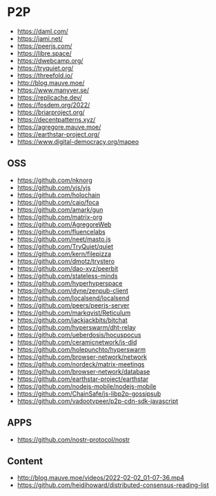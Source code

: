 <h1>P2P</h1>
<ul>
<li><a href="https://daml.com/">https://daml.com/</a></li>
<li><a href="https://jami.net/">https://jami.net/</a></li>
<li><a href="https://peerjs.com/">https://peerjs.com/</a></li>
<li><a href="https://libre.space/">https://libre.space/</a></li>
<li><a href="https://dwebcamp.org/">https://dwebcamp.org/</a></li>
<li><a href="https://tryquiet.org/">https://tryquiet.org/</a></li>
<li><a href="https://threefold.io/">https://threefold.io/</a></li>
<li><a href="http://blog.mauve.moe/">http://blog.mauve.moe/</a></li>
<li><a href="https://www.manyver.se/">https://www.manyver.se/</a></li>
<li><a href="https://replicache.dev/">https://replicache.dev/</a></li>
<li><a href="https://fosdem.org/2022/">https://fosdem.org/2022/</a></li>
<li><a href="https://briarproject.org/">https://briarproject.org/</a></li>
<li><a href="https://decentpatterns.xyz/">https://decentpatterns.xyz/</a></li>
<li><a href="https://agregore.mauve.moe/">https://agregore.mauve.moe/</a></li>
<li><a href="https://earthstar-project.org/">https://earthstar-project.org/</a></li>
<li><a href="https://www.digital-democracy.org/mapeo">https://www.digital-democracy.org/mapeo</a></li>
</ul>
<h2>OSS</h2>
<ul>
<li><a href="https://github.com/nknorg">https://github.com/nknorg</a></li>
<li><a href="https://github.com/yjs/yjs">https://github.com/yjs/yjs</a></li>
<li><a href="https://github.com/holochain">https://github.com/holochain</a></li>
<li><a href="https://github.com/caio/foca">https://github.com/caio/foca</a></li>
<li><a href="https://github.com/amark/gun">https://github.com/amark/gun</a></li>
<li><a href="https://github.com/matrix-org">https://github.com/matrix-org</a></li>
<li><a href="https://github.com/AgregoreWeb">https://github.com/AgregoreWeb</a></li>
<li><a href="https://github.com/fluencelabs">https://github.com/fluencelabs</a></li>
<li><a href="https://github.com/neet/masto.js">https://github.com/neet/masto.js</a></li>
<li><a href="https://github.com/TryQuiet/quiet">https://github.com/TryQuiet/quiet</a></li>
<li><a href="https://github.com/kern/filepizza">https://github.com/kern/filepizza</a></li>
<li><a href="https://github.com/dmotz/trystero">https://github.com/dmotz/trystero</a></li>
<li><a href="https://github.com/dao-xyz/peerbit">https://github.com/dao-xyz/peerbit</a></li>
<li><a href="https://github.com/stateless-minds">https://github.com/stateless-minds</a></li>
<li><a href="https://github.com/hyperhyperspace">https://github.com/hyperhyperspace</a></li>
<li><a href="https://github.com/dyne/zenpub-client">https://github.com/dyne/zenpub-client</a></li>
<li><a href="https://github.com/localsend/localsend">https://github.com/localsend/localsend</a></li>
<li><a href="https://github.com/peers/peerjs-server">https://github.com/peers/peerjs-server</a></li>
<li><a href="https://github.com/markqvist/Reticulum">https://github.com/markqvist/Reticulum</a></li>
<li><a href="https://github.com/jackjackbits/bitchat">https://github.com/jackjackbits/bitchat</a></li>
<li><a href="https://github.com/hyperswarm/dht-relay">https://github.com/hyperswarm/dht-relay</a></li>
<li><a href="https://github.com/ueberdosis/hocuspocus">https://github.com/ueberdosis/hocuspocus</a></li>
<li><a href="https://github.com/ceramicnetwork/js-did">https://github.com/ceramicnetwork/js-did</a></li>
<li><a href="https://github.com/holepunchto/hyperswarm">https://github.com/holepunchto/hyperswarm</a></li>
<li><a href="https://github.com/browser-network/network">https://github.com/browser-network/network</a></li>
<li><a href="https://github.com/nordeck/matrix-meetings">https://github.com/nordeck/matrix-meetings</a></li>
<li><a href="https://github.com/browser-network/database">https://github.com/browser-network/database</a></li>
<li><a href="https://github.com/earthstar-project/earthstar">https://github.com/earthstar-project/earthstar</a></li>
<li><a href="https://github.com/nodejs-mobile/nodejs-mobile">https://github.com/nodejs-mobile/nodejs-mobile</a></li>
<li><a href="https://github.com/ChainSafe/js-libp2p-gossipsub">https://github.com/ChainSafe/js-libp2p-gossipsub</a></li>
<li><a href="https://github.com/vadootvpeer/p2p-cdn-sdk-javascript">https://github.com/vadootvpeer/p2p-cdn-sdk-javascript</a></li>
</ul>
<h2>APPS</h2>
<ul>
<li><a href="https://github.com/nostr-protocol/nostr">https://github.com/nostr-protocol/nostr</a></li>
</ul>
<h2>Content</h2>
<ul>
<li><a href="http://blog.mauve.moe/videos/2022-02-02_01-07-36.mp4">http://blog.mauve.moe/videos/2022-02-02_01-07-36.mp4</a></li>
<li><a href="https://github.com/heidihoward/distributed-consensus-reading-list">https://github.com/heidihoward/distributed-consensus-reading-list</a></li>
</ul>